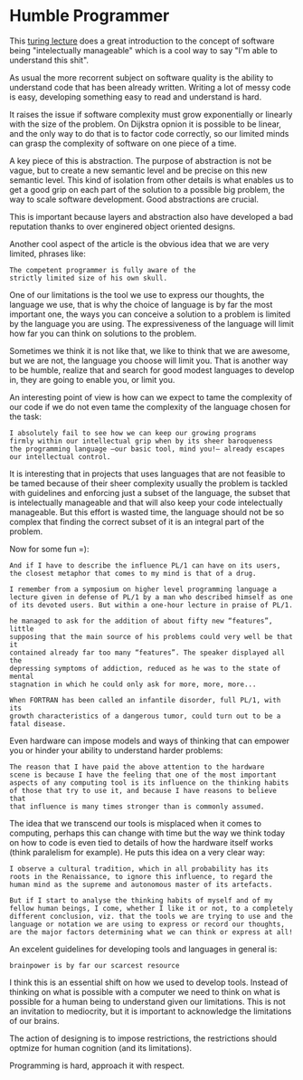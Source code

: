 # Humble Programmer

This [turing lecture](https://www.cs.utexas.edu/~EWD/transcriptions/EWD03xx/EWD340.html)
does a great introduction to the concept
of software being "intelectually manageable" which is a cool
way to say "I'm able to understand this shit".

As usual the more recorrent subject on software quality
is the ability to understand code that has been already written.
Writing a lot of messy code is easy, developing something easy
to read and understand is hard.

It raises the issue if software complexity must grow exponentially
or linearly with the size of the problem. On Dijkstra opnion it is
possible to be linear, and the only way to do that is to factor
code correctly, so our limited minds can grasp the complexity of
software on one piece of a time.

A key piece of this is abstraction. The purpose of abstraction is
not be vague, but to create a new semantic level and be precise
on this new semantic level. This kind of isolation from other
details is what enables us to get a good grip on each part of
the solution to a possible big problem, the way to scale 
software development.  Good abstractions are crucial.

This is important because layers and abstraction also have
developed a bad reputation thanks to over enginered object
oriented designs.

Another cool aspect of the article is the obvious idea that
we are very limited, phrases like:

```
The competent programmer is fully aware of the
strictly limited size of his own skull.
```

One of our limitations is the tool we use to express
our thoughts, the language we use, that is why the choice
of language is by far the most important one, the ways
you can conceive a solution to a problem is limited by
the language you are using. The expressiveness of the language
will limit how far you can think on solutions to the problem.

Sometimes we think it is not like that, we like to think that
we are awesome, but we are not, the language you choose will
limit you. That is another way to be humble, realize that
and search for good modest languages to develop in, they
are going to enable you, or limit you.

An interesting point of view is how can we expect to tame the
complexity of our code if we do not even tame the complexity of the
language chosen for the task:

```
I absolutely fail to see how we can keep our growing programs
firmly within our intellectual grip when by its sheer baroqueness
the programming language —our basic tool, mind you!— already escapes
our intellectual control.
```

It is interesting that in projects that uses languages that are not
feasible to be tamed because of their sheer complexity usually the
problem is tackled with guidelines and enforcing just a subset of the
language, the subset that is intelectually manageable and that will
also keep your code intelectually manageable. But this effort is
wasted time, the language should not be so complex that finding the
correct subset of it is an integral part of the problem.

Now for some fun =):

```
And if I have to describe the influence PL/1 can have on its users,
the closest metaphor that comes to my mind is that of a drug.

I remember from a symposium on higher level programming language a
lecture given in defense of PL/1 by a man who described himself as one
of its devoted users. But within a one-hour lecture in praise of PL/1.

he managed to ask for the addition of about fifty new “features”, little
supposing that the main source of his problems could very well be that it
contained already far too many “features”. The speaker displayed all the
depressing symptoms of addiction, reduced as he was to the state of mental
stagnation in which he could only ask for more, more, more...

When FORTRAN has been called an infantile disorder, full PL/1, with its
growth characteristics of a dangerous tumor, could turn out to be a fatal disease.
```

Even hardware can impose models and ways of thinking that can
empower you or hinder your ability to understand harder problems:

```
The reason that I have paid the above attention to the hardware
scene is because I have the feeling that one of the most important
aspects of any computing tool is its influence on the thinking habits
of those that try to use it, and because I have reasons to believe that
that influence is many times stronger than is commonly assumed.
```

The idea that we transcend our tools is misplaced when it comes to
computing, perhaps this can change with time but the way we think
today on how to code is even tied to details of how the hardware
itself works (think paralelism for example). He puts this idea on a
very clear way:

```
I observe a cultural tradition, which in all probability has its
roots in the Renaissance, to ignore this influence, to regard the
human mind as the supreme and autonomous master of its artefacts.

But if I start to analyse the thinking habits of myself and of my
fellow human beings, I come, whether I like it or not, to a completely
different conclusion, viz. that the tools we are trying to use and the
language or notation we are using to express or record our thoughts,
are the major factors determining what we can think or express at all!
```

An excelent guidelines for developing tools and languages in general is:

```
brainpower is by far our scarcest resource
```

I think this is an essential shift on how we used to develop tools.
Instead of thinking on what is possible with a computer we need to
think on what is possible for a human being to understand given our
limitations. This is not an invitation to mediocrity, but it is important
to acknowledge the limitations of our brains.

The action of designing is to impose restrictions, the restrictions should
optmize for human cognition (and its limitations).

Programming is hard, approach it with respect.
